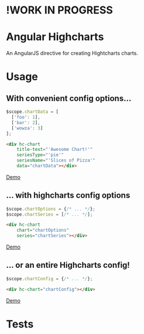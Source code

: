 # !WORK IN PROGRESS

# Angular Highcharts

An AngularJS directive for creating Hightcharts charts.

# Usage

## With convenient config options...

```javascript
$scope.chartData = [
  ['foo': 1],
  ['bar': 2],
  ['wowza': 3]
];
```

```html
<div hc-chart
    title-text="'Awesome Chart!'"
    seriesType="'pie'"
    seriesName="'Slices of Pizza'"
    data="chartData"></div>
```

[Demo](#)

## ... with highcharts config options

```javascript
$scope.chartOptions = {/* ... */};
$scope.chartSeries = [/* ... */];
```

```html
<div hc-chart
    chart="chartOptions"
    series="chartSeries"></div>
```

[Demo](#)

## ... or an entire Highcharts config!

```javascript
$scope.chartConfig = {/* ... */};
```

```html
<div hc-chart="chartConfig"></div>
```

[Demo](#)

# Tests
